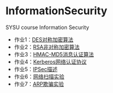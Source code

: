# InformationSecurity
SYSU course Information Security
- 作业1：[DES对称加密算法](hw1_DES)
- 作业2：[RSA非对称加密算法](hw2_RSA)
- 作业3：[HMAC-MD5消息认证算法](hw3_HMAC-MD5)
- 作业4：[Kerberos网络认证协议](hw4_Kerberos)
- 作业5：[IPSec描述](hw5_IPsec)
- 作业6：[网络扫描实验](hw6_Network-Scan)
- 作业7：[ARP欺骗实验](hw7_ARP)
